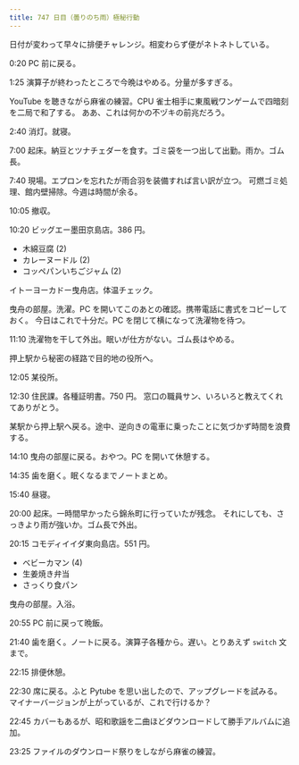 ```yaml
---
title: 747 日目（曇りのち雨）極秘行動
---
```


日付が変わって早々に排便チャレンジ。相変わらず便がネトネトしている。

0:20 PC 前に戻る。

1:25 演算子が終わったところで今晩はやめる。分量が多すぎる。

YouTube を聴きながら麻雀の練習。CPU 雀士相手に東風戦ワンゲームで四暗刻を二局で和了する。
ああ、これは何かの不ヅキの前兆だろう。

2:40 消灯。就寝。

7:00 起床。納豆とツナチェダーを食す。ゴミ袋を一つ出して出勤。雨か。ゴム長。

7:40 現場。エプロンを忘れたが雨合羽を装備すれば言い訳が立つ。
可燃ゴミ処理、館内壁掃除。今週は時間が余る。

10:05 撤収。

10:20 ビッグエー墨田京島店。386 円。

* 木綿豆腐 (2)
* カレーヌードル (2)
* コッペパンいちごジャム (2)

イトーヨーカドー曳舟店。体温チェック。

曳舟の部屋。洗濯。PC を開いてこのあとの確認。携帯電話に書式をコピーしておく。
今日はこれで十分だ。PC を閉じて横になって洗濯物を待つ。

11:10 洗濯物を干して外出。眠いが仕方がない。ゴム長はやめる。

押上駅から秘密の経路で目的地の役所へ。

12:05 某役所。

12:30 住民課。各種証明書。750 円。
窓口の職員サン、いろいろと教えてくれてありがとう。

某駅から押上駅へ戻る。途中、逆向きの電車に乗ったことに気づかず時間を浪費する。

14:10 曳舟の部屋に戻る。おやつ。PC を開いて休憩する。

14:35 歯を磨く。眠くなるまでノートまとめ。

15:40 昼寝。

20:00 起床。一時間早かったら錦糸町に行っていたが残念。
それにしても、さっきより雨が強いか。ゴム長で外出。

20:15 コモディイイダ東向島店。551 円。

* ベビーカマン (4)
* 生姜焼き弁当
* さっくり食パン

曳舟の部屋。入浴。

20:55 PC 前に戻って晩飯。

21:40 歯を磨く。ノートに戻る。演算子各種から。遅い。とりあえず `switch` 文まで。

22:15 排便休憩。

22:30 席に戻る。ふと Pytube を思い出したので、アップグレードを試みる。
マイナーバージョンが上がっているが、これで行けるか？

22:45 カバーもあるが、昭和歌謡を二曲ほどダウンロードして勝手アルバムに追加。

23:25 ファイルのダウンロード祭りをしながら麻雀の練習。
